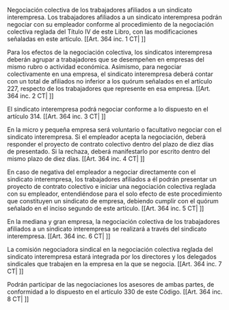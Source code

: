 Negociación colectiva de los trabajadores afiliados a un sindicato interempresa. Los trabajadores afiliados a un sindicato interempresa podrán negociar con su empleador conforme al procedimiento de la negociación colectiva reglada del Título IV de este Libro, con las modificaciones señaladas en este artículo. [[Art. 364 inc. 1 CT| ]]

Para los efectos de la negociación colectiva, los sindicatos interempresa deberán agrupar a trabajadores que se desempeñen en empresas del mismo rubro o actividad económica. Asimismo, para negociar colectivamente en una empresa, el sindicato interempresa deberá contar con un total de afiliados no inferior a los quórum señalados en el artículo 227, respecto de los trabajadores que represente en esa empresa. [[Art. 364 inc. 2 CT| ]]

El sindicato interempresa podrá negociar conforme a lo dispuesto en el artículo 314. [[Art. 364 inc. 3 CT| ]]

En la micro y pequeña empresa será voluntario o facultativo negociar con el sindicato interempresa. Si el empleador acepta la negociación, deberá responder el proyecto de contrato colectivo dentro del plazo de diez días de presentado. Si la rechaza, deberá manifestarlo por escrito dentro del mismo plazo de diez días. [[Art. 364 inc. 4 CT| ]]

En caso de negativa del empleador a negociar directamente con el sindicato interempresa, los trabajadores afiliados a él podrán presentar un proyecto de contrato colectivo e iniciar una negociación colectiva reglada con su empleador, entendiéndose para el solo efecto de este procedimiento que constituyen un sindicato de empresa, debiendo cumplir con el quórum señalado en el inciso segundo de este artículo. [[Art. 364 inc. 5 CT| ]]

En la mediana y gran empresa, la negociación colectiva de los trabajadores afiliados a un sindicato interempresa se realizará a través del sindicato interempresa. [[Art. 364 inc. 6 CT| ]]

La comisión negociadora sindical en la negociación colectiva reglada del sindicato interempresa estará integrada por los directores y los delegados sindicales que trabajen en la empresa en la que se negocia. [[Art. 364 inc. 7 CT| ]]

Podrán participar de las negociaciones los asesores de ambas partes, de conformidad a lo dispuesto en el artículo 330 de este Código. [[Art. 364 inc. 8 CT| ]]
